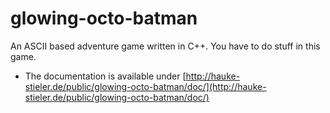 # glowing-octo-batman
An ASCII based adventure game written in C++. You have to do stuff in this game.
* The documentation is available under [http://hauke-stieler.de/public/glowing-octo-batman/doc/](http://hauke-stieler.de/public/glowing-octo-batman/doc/)
